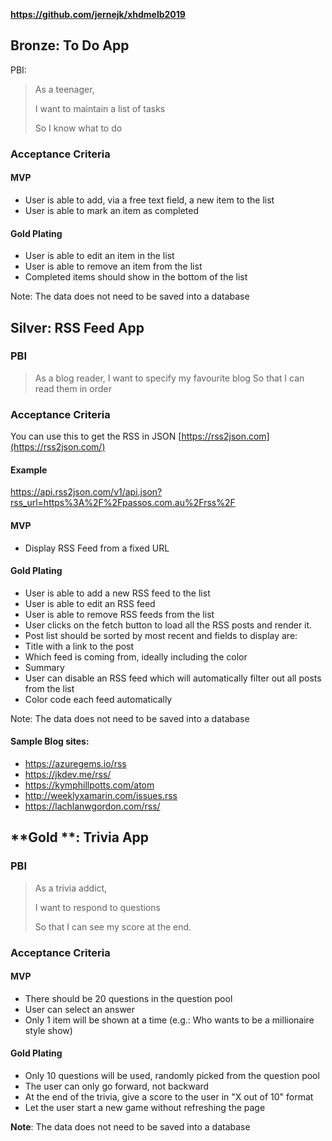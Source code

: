 **<https://github.com/jernejk/xhdmelb2019>**

## **Bronze**: To Do App

PBI:

> As a teenager,
> 
> I want to maintain a list of tasks
> 
> So I know what to do

### Acceptance Criteria

#### MVP

- User is able to add, via a free text field, a new item to the list
- User is able to mark an item as completed

#### Gold Plating

- User is able to edit an item in the list
- User is able to remove an item from the list
- Completed items should show in the bottom of the list

Note: The data does not need to be saved into a database

## **Silver**: RSS Feed App

### PBI

> As a blog reader,
> I want to specify my favourite blog
> So that I can read them in order

### Acceptance Criteria

You can use this to get the RSS in JSON [https://rss2json.com](https://rss2json.com/)

#### Example

<https://api.rss2json.com/v1/api.json?rss_url=https%3A%2F%2Fpassos.com.au%2Frss%2F>

#### MVP

- Display RSS Feed from a fixed URL

#### Gold Plating

- User is able to add a new RSS feed to the list
- User is able to edit an RSS feed
- User is able to remove RSS feeds from the list
- User clicks on the fetch button to load all the RSS posts and render it.
- Post list should be sorted by most recent and fields to display are:
- Title with a link to the post
- Which feed is coming from, ideally including the color
- Summary
- User can disable an RSS feed which will automatically filter out all posts from the list
- Color code each feed automatically

Note: The data does not need to be saved into a database

#### Sample Blog sites:

- <https://azuregems.io/rss>
- <https://jkdev.me/rss/>
- <https://kymphillpotts.com/atom>
- <http://weeklyxamarin.com/issues.rss>
- <https://lachlanwgordon.com/rss/>

## **Gold **: Trivia App

### PBI

> As a trivia addict,
> 
> I want to respond to questions
> 
> So that I can see my score at the end.

### Acceptance Criteria

#### MVP

- There should be 20 questions in the question pool
- User can select an answer
- Only 1 item will be shown at a time (e.g.: Who wants to be a millionaire style show)

#### Gold Plating

- Only 10 questions will be used, randomly picked from the question pool
- The user can only go forward, not backward
- At the end of the trivia, give a score to the user in "X out of 10" format
- Let the user start a new game without refreshing the page

**Note**: The data does not need to be saved into a database
